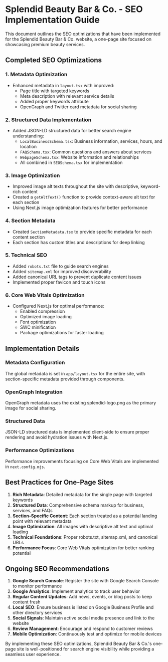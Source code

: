 # Splendid Beauty Bar & Co. - SEO Implementation Guide

This document outlines the SEO optimizations that have been implemented for the Splendid Beauty Bar & Co. website, a one-page site focused on showcasing premium beauty services.

## Completed SEO Optimizations

### 1. Metadata Optimization
- Enhanced metadata in `layout.tsx` with improved:
  - Page title with targeted keywords
  - Meta description with relevant service details
  - Added proper keywords attribute
  - OpenGraph and Twitter card metadata for social sharing

### 2. Structured Data Implementation
- Added JSON-LD structured data for better search engine understanding:
  - `LocalBusinessSchema.tsx`: Business information, services, hours, and location
  - `FAQSchema.tsx`: Common questions and answers about services
  - `WebpageSchema.tsx`: Website information and relationships
  - All combined in `SEOSchema.tsx` for implementation

### 3. Image Optimization
- Improved image alt texts throughout the site with descriptive, keyword-rich content
- Created a `getAltText()` function to provide context-aware alt text for each section
- Using Next.js image optimization features for better performance

### 4. Section Metadata
- Created `SectionMetadata.tsx` to provide specific metadata for each content section
- Each section has custom titles and descriptions for deep linking

### 5. Technical SEO
- Added `robots.txt` file to guide search engines
- Added `sitemap.xml` for improved discoverability
- Added canonical URL tags to prevent duplicate content issues
- Implemented proper favicon and touch icons

### 6. Core Web Vitals Optimization
- Configured Next.js for optimal performance:
  - Enabled compression
  - Optimized image loading
  - Font optimization
  - SWC minification
  - Package optimizations for faster loading

## Implementation Details

### Metadata Configuration
The global metadata is set in `app/layout.tsx` for the entire site, with section-specific metadata provided through components.

### OpenGraph Integration
OpenGraph metadata uses the existing splendid-logo.png as the primary image for social sharing.

### Structured Data
JSON-LD structured data is implemented client-side to ensure proper rendering and avoid hydration issues with Next.js.

### Performance Optimizations
Performance improvements focusing on Core Web Vitals are implemented in `next.config.mjs`.

## Best Practices for One-Page Sites

1. **Rich Metadata**: Detailed metadata for the single page with targeted keywords
2. **Structured Data**: Comprehensive schema markup for business, services, and FAQs
3. **Section-Specific Content**: Each section treated as a potential landing point with relevant metadata
4. **Image Optimization**: All images with descriptive alt text and optimal loading
5. **Technical Foundations**: Proper robots.txt, sitemap.xml, and canonical URLs
6. **Performance Focus**: Core Web Vitals optimization for better ranking potential

## Ongoing SEO Recommendations

1. **Google Search Console**: Register the site with Google Search Console to monitor performance
2. **Google Analytics**: Implement analytics to track user behavior
3. **Regular Content Updates**: Add news, events, or blog posts to keep content fresh
4. **Local SEO**: Ensure business is listed on Google Business Profile and other directory services
5. **Social Signals**: Maintain active social media presence and link to the website
6. **Review Management**: Encourage and respond to customer reviews
7. **Mobile Optimization**: Continuously test and optimize for mobile devices

By implementing these SEO optimizations, Splendid Beauty Bar & Co.'s one-page site is well-positioned for search engine visibility while providing a seamless user experience.